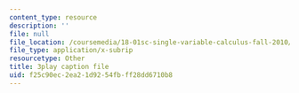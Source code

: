 ```yaml
---
content_type: resource
description: ''
file: null
file_location: /coursemedia/18-01sc-single-variable-calculus-fall-2010/f25c90ec2ea21d9254fbff28dd6710b8_BSAA0akmPEU.srt
file_type: application/x-subrip
resourcetype: Other
title: 3play caption file
uid: f25c90ec-2ea2-1d92-54fb-ff28dd6710b8
---
```

